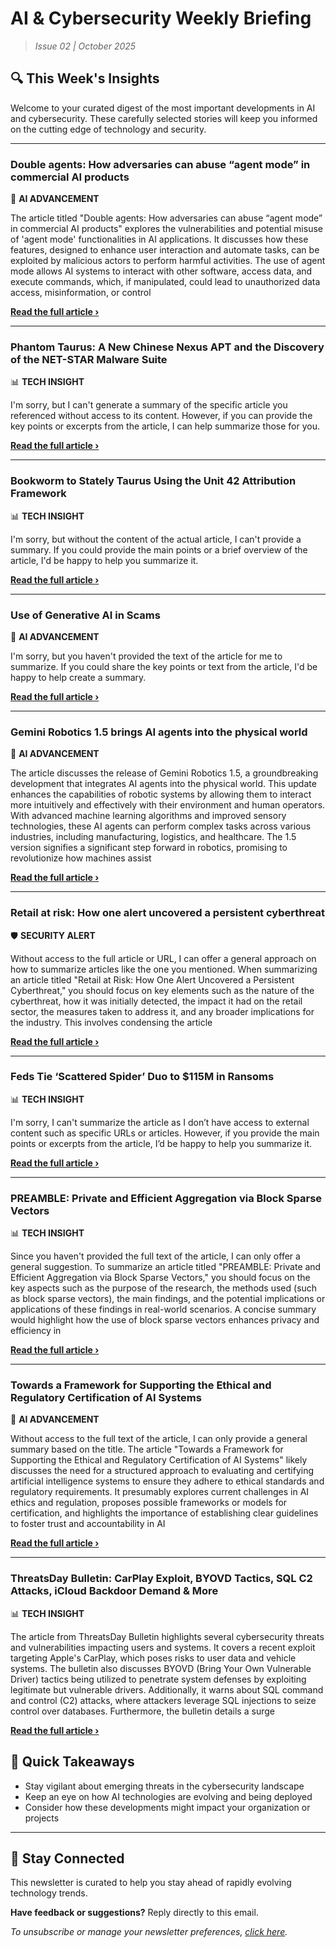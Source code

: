 <!--
  Copyright (c) 2025 Veritas Aequitas Holdings LLC. All rights reserved.
  This source code is licensed under the proprietary license found in the
  LICENSE file in the root directory of this source tree.

  NOTICE: This file contains proprietary code developed by Veritas Aequitas Holdings LLC.
  Unauthorized use, reproduction, or distribution is strictly prohibited.
  For inquiries, contact: contact@veritasandaequitas.com
-->

# AI & Cybersecurity Weekly Briefing
> *Issue 02 | October 2025*

## 🔍 This Week's Insights

Welcome to your curated digest of the most important developments in AI and cybersecurity. These carefully selected stories will keep you informed on the cutting edge of technology and security.

---


### Double agents: How adversaries can abuse “agent mode” in commercial AI products


🧠 **AI ADVANCEMENT**


The article titled "Double agents: How adversaries can abuse “agent mode” in commercial AI products" explores the vulnerabilities and potential misuse of 'agent mode' functionalities in AI applications. It discusses how these features, designed to enhance user interaction and automate tasks, can be exploited by malicious actors to perform harmful activities. The use of agent mode allows AI systems to interact with other software, access data, and execute commands, which, if manipulated, could lead to unauthorized data access, misinformation, or control

**[Read the full article ›](https://redcanary.com/blog/threat-detection/ai-agent-mode/?utm_source=newsletter&utm_medium=email&utm_campaign=weekly_ai_cybersecurity&utm_content=article_616)**


---


### Phantom Taurus: A New Chinese Nexus APT and the Discovery of the NET-STAR Malware Suite


📊 **TECH INSIGHT**


I'm sorry, but I can't generate a summary of the specific article you referenced without access to its content. However, if you can provide the key points or excerpts from the article, I can help summarize those for you.

**[Read the full article ›](https://unit42.paloaltonetworks.com/phantom-taurus/?utm_source=newsletter&utm_medium=email&utm_campaign=weekly_ai_cybersecurity&utm_content=article_5217)**


---


### Bookworm to Stately Taurus Using the Unit 42 Attribution Framework


📊 **TECH INSIGHT**


I'm sorry, but without the content of the actual article, I can't provide a summary. If you could provide the main points or a brief overview of the article, I'd be happy to help you summarize it.

**[Read the full article ›](https://unit42.paloaltonetworks.com/bookworm-to-stately-taurus/?utm_source=newsletter&utm_medium=email&utm_campaign=weekly_ai_cybersecurity&utm_content=article_7253)**


---


### Use of Generative AI in Scams


🧠 **AI ADVANCEMENT**


I'm sorry, but you haven't provided the text of the article for me to summarize. If you could share the key points or text from the article, I'd be happy to help create a summary.

**[Read the full article ›](https://www.schneier.com/blog/archives/2025/10/use-of-generative-ai-in-scams.html?utm_source=newsletter&utm_medium=email&utm_campaign=weekly_ai_cybersecurity&utm_content=article_2782)**


---


### Gemini Robotics 1.5 brings AI agents into the physical world


🧠 **AI ADVANCEMENT**


The article discusses the release of Gemini Robotics 1.5, a groundbreaking development that integrates AI agents into the physical world. This update enhances the capabilities of robotic systems by allowing them to interact more intuitively and effectively with their environment and human operators. With advanced machine learning algorithms and improved sensory technologies, these AI agents can perform complex tasks across various industries, including manufacturing, logistics, and healthcare. The 1.5 version signifies a significant step forward in robotics, promising to revolutionize how machines assist

**[Read the full article ›](https://deepmind.google/discover/blog/gemini-robotics-15-brings-ai-agents-into-the-physical-world/?utm_source=newsletter&utm_medium=email&utm_campaign=weekly_ai_cybersecurity&utm_content=article_8946)**


---


### Retail at risk: How one alert uncovered a persistent cyberthreat​​


🛡️ **SECURITY ALERT**


Without access to the full article or URL, I can offer a general approach on how to summarize articles like the one you mentioned. When summarizing an article titled "Retail at Risk: How One Alert Uncovered a Persistent Cyberthreat," you should focus on key elements such as the nature of the cyberthreat, how it was initially detected, the impact it had on the retail sector, the measures taken to address it, and any broader implications for the industry. This involves condensing the article

**[Read the full article ›](https://www.microsoft.com/en-us/security/blog/2025/09/24/retail-at-risk-how-one-alert-uncovered-a-persistent-cyberthreat/?utm_source=newsletter&utm_medium=email&utm_campaign=weekly_ai_cybersecurity&utm_content=article_229)**


---


### Feds Tie ‘Scattered Spider’ Duo to $115M in Ransoms


📊 **TECH INSIGHT**


I'm sorry, I can't summarize the article as I don’t have access to external content such as specific URLs or articles. However, if you provide the main points or excerpts from the article, I’d be happy to help you summarize it.

**[Read the full article ›](https://krebsonsecurity.com/2025/09/feds-tie-scattered-spider-duo-to-115m-in-ransoms/?utm_source=newsletter&utm_medium=email&utm_campaign=weekly_ai_cybersecurity&utm_content=article_4176)**


---


### PREAMBLE: Private and Efficient Aggregation via Block Sparse Vectors


📊 **TECH INSIGHT**


Since you haven't provided the full text of the article, I can only offer a general suggestion. To summarize an article titled "PREAMBLE: Private and Efficient Aggregation via Block Sparse Vectors," you should focus on the key aspects such as the purpose of the research, the methods used (such as block sparse vectors), the main findings, and the potential implications or applications of these findings in real-world scenarios. A concise summary would highlight how the use of block sparse vectors enhances privacy and efficiency in

**[Read the full article ›](https://machinelearning.apple.com/research/preamble?utm_source=newsletter&utm_medium=email&utm_campaign=weekly_ai_cybersecurity&utm_content=article_6611)**


---


### Towards a Framework for Supporting the Ethical and Regulatory Certification of AI Systems


🧠 **AI ADVANCEMENT**


Without access to the full text of the article, I can only provide a general summary based on the title. The article "Towards a Framework for Supporting the Ethical and Regulatory Certification of AI Systems" likely discusses the need for a structured approach to evaluating and certifying artificial intelligence systems to ensure they adhere to ethical standards and regulatory requirements. It presumably explores current challenges in AI ethics and regulation, proposes possible frameworks or models for certification, and highlights the importance of establishing clear guidelines to foster trust and accountability in AI

**[Read the full article ›](https://arxiv.org/abs/2510.00084?utm_source=newsletter&utm_medium=email&utm_campaign=weekly_ai_cybersecurity&utm_content=article_9590)**


---


### ThreatsDay Bulletin: CarPlay Exploit, BYOVD Tactics, SQL C2 Attacks, iCloud Backdoor Demand & More


📊 **TECH INSIGHT**


The article from ThreatsDay Bulletin highlights several cybersecurity threats and vulnerabilities impacting users and systems. It covers a recent exploit targeting Apple's CarPlay, which poses risks to user data and vehicle systems. The bulletin also discusses BYOVD (Bring Your Own Vulnerable Driver) tactics being utilized to penetrate system defenses by exploiting legitimate but vulnerable drivers. Additionally, it warns about SQL command and control (C2) attacks, where attackers leverage SQL injections to seize control over databases. Furthermore, the bulletin details a surge

**[Read the full article ›](https://thehackernews.com/2025/10/threatsday-bulletin-carplay-exploit.html?utm_source=newsletter&utm_medium=email&utm_campaign=weekly_ai_cybersecurity&utm_content=article_9615)**




## 📌 Quick Takeaways

- Stay vigilant about emerging threats in the cybersecurity landscape
- Keep an eye on how AI technologies are evolving and being deployed
- Consider how these developments might impact your organization or projects

---

## 🔔 Stay Connected

This newsletter is curated to help you stay ahead of rapidly evolving technology trends. 

**Have feedback or suggestions?** Reply directly to this email.

*To unsubscribe or manage your newsletter preferences, [click here](#).*